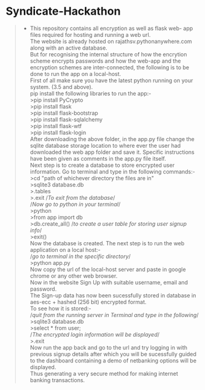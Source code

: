 # Syndicate-Hackathon
>* This repository contains all encryption as well as flask web- app files required for hosting and running a web url.		
>The website is already hosted on rajathsv.pythonanywhere.com along with an active database.  
>But for recognising the internal structure of how the encrytion scheme encrypts passwords and how the web-app
 and the encryption schemes are inter-connected, the following is to be done to run the app on a local-host.    
 >First of all make sure you have the latest python running on your system. (3.5 and above).  
 >pip install the following libraries to run the app:-    
              >pip install PyCrypto   
              >pip install flask   
              >pip install flask-bootstrap   
              >pip install flask-sqlalchemy    
              >pip install flask-wtf    
              >pip install flask-login    
 >After downloading the above folder, in the app.py file change the sqlite database storage location to
  where ever the user had downloaded the web app folder and save it. Specific instructions have been given
  as comments in the app.py file itself.  
 >Next step is to create a database to store encrypted user information. Go to terminal and type in the following commands:-  
              >cd "path of whichever directory the files are in"  
              >sqlite3 database.db  
              >.tables        
              >.exit    /*To exit from the database*/  
              /*Now go to python in your terminal*/  
              >python  
              >from app import db  
              >db.create_all()     /*to create a user table for storing user signup info*/  
              >exit()  
 >Now the database is created. The next step is to run the web application on a local host:-  
              /*go to terminal in the specific directory*/  
              >python app.py  
 >Now copy the url of the local-host server and paste in google chrome or any other web browser.  
 >Now in the website Sign Up with suitable username, email and password.  
 >The Sign-up data has now been sucessfully stored in database in aes-ecc + hashed (256 bit) encrypted format.  
  To see how it is stored:-  
              /*quit from the running server in Terminal and type in the following*/  
              >sqlite3 database.db  
              >select * from user;  
              /*The encrypted login information will be displayed*/  
              >.exit  
 >Now run the app back and go to the url and try logging in with previous signup details after which you
  will be sucessfully guided to the dashboard containing a demo of netbanking options will be displayed.  
  Thus generating a very secure method for making internet banking transactions.  
